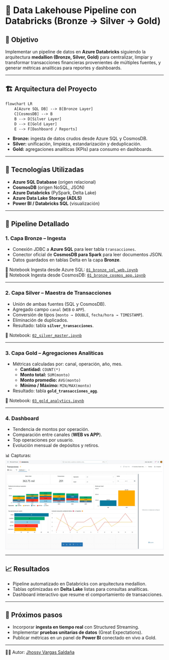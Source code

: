 # 🚀 Data Lakehouse Pipeline con Databricks (Bronze → Silver → Gold)

## 📌 Objetivo
Implementar un pipeline de datos en **Azure Databricks** siguiendo la arquitectura **medallion (Bronze, Silver, Gold)** para centralizar, limpiar y transformar transacciones financieras provenientes de múltiples fuentes, y generar métricas analíticas para reportes y dashboards.

---

## 🏗️ Arquitectura del Proyecto
```mermaid
flowchart LR
    A[Azure SQL DB] --> B[Bronze Layer]
    C[CosmosDB] --> B
    B --> D[Silver Layer]
    D --> E[Gold Layer]
    E --> F[Dashboard / Reports]
```

- **Bronze:** ingesta de datos crudos desde Azure SQL y CosmosDB.  
- **Silver:** unificación, limpieza, estandarización y deduplicación.  
- **Gold:** agregaciones analíticas (KPIs) para consumo en dashboards.  

---

## 🔧 Tecnologías Utilizadas
- **Azure SQL Database** (origen relacional)  
- **CosmosDB** (origen NoSQL, JSON)  
- **Azure Databricks** (PySpark, Delta Lake)  
- **Azure Data Lake Storage (ADLS)**  
- **Power BI / Databricks SQL** (visualización)  

---

## 📂 Pipeline Detallado

### 1. Capa Bronze – Ingesta
- Conexión JDBC a **Azure SQL** para leer tabla `transacciones`.  
- Conector oficial de **CosmosDB para Spark** para leer documentos JSON.  
- Datos guardados en tablas Delta en la capa **Bronze**.  

📄 Notebook Ingesta desde Azure SQL: [`01_bronze_sql_web.ipynb`](./notebooks/bronze/01_bronze_sql_web.ipynb)  
📄 Notebook Ingesta desde CosmosDB: [`01_bronze_cosmos_app.ipynb`](./notebooks/bronze/01_bronze_cosmos_app.ipynb)  

---

### 2. Capa Silver – Maestra de Transacciones
- Unión de ambas fuentes (SQL y CosmosDB).  
- Agregado campo `canal` (`WEB` o `APP`).  
- Conversión de tipos (`monto → DOUBLE`, `fecha/hora → TIMESTAMP`).  
- Eliminación de duplicados.  
- Resultado: tabla **`silver_transacciones`**.  

📄 Notebook: [`02_silver_master.ipynb`](./notebooks/silver/02_silver_master.ipynb)  

---

### 3. Capa Gold – Agregaciones Analíticas
- Métricas calculadas por: canal, operación, año, mes.  
  - **Cantidad:** `COUNT(*)`  
  - **Monto total:** `SUM(monto)`  
  - **Monto promedio:** `AVG(monto)`  
  - **Mínimo / Máximo:** `MIN/MAX(monto)`  
- Resultado: tabla **`gold_transacciones_agg`**.  

📄 Notebook: [`03_gold_analytics.ipynb`](./notebooks/gold/03_gold_analytics.ipynb)  

---

### 4. Dashboard
- Tendencia de montos por operación.  
- Comparación entre canales (**WEB vs APP**).  
- Top operaciones por usuario.  
- Evolución mensual de depósitos y retiros.  

📊 Capturas:  
![Dashboard ejemplo](./images/dashboard.png)  

---

## 📈 Resultados
- Pipeline automatizado en Databricks con arquitectura medallion.  
- Tablas optimizadas en **Delta Lake** listas para consultas analíticas.  
- Dashboard interactivo que resume el comportamiento de transacciones.  

---

## 🚀 Próximos pasos
- Incorporar **ingesta en tiempo real** con Structured Streaming.  
- Implementar **pruebas unitarias de datos** (Great Expectations).  
- Publicar métricas en un panel de **Power BI** conectado en vivo a Gold.  

---

👨‍💻 Autor: [Jhossy Vargas Saldaña](https://www.linkedin.com/in/jhossyvargas)  
